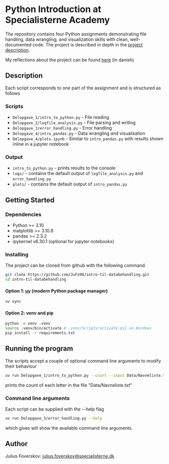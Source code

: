 # Python Introduction at Specialisterne Academy
The repository contains four Python assignments demonstrating file handling, data wrangling, and visualization skills with clean, well-documented code. The project is described in depth in the [project description](./python-intro.pdf). 

My reflections about the project can be found [here](./reflections.md) (in danish)
## Description
Each script corresponds to one part of the assignment and is structured as follows
### Scripts
- `Delopgave_1/intro_to_python.py` - File reading
- `Delopgave_2/logfile_analysis.py` - File parsing and writing  
- `Delopgave_3/error_handling.py` - Error handling
- `Delopgave_4/intro_pandas.py` - Data wrangling and visualisation
- `Delopgave_4/plots.ipynb` - Similar to `intro_pandas.py` with results shown inline in a jupyter notebook

### Output
- `intro_to_python.py` - prints results to the console
- `logs/` - contains the default output of `logfile_analysis.py` and `error_handling.py`
- `plots/` - contains the default output of `intro_pandas.py`

## Getting Started

### Dependencies
- Python >= 3.10
- matplotlib >= 3.10.6
- pandas >= 2.3.2
- ipykernel v6.30.1 (optional for jupyter notebooks)

### Installing
The project can be cloned from github with the following command.
```bash
git clone https://github.com/JuFo96/intro-til-databehandling.git
cd intro-til-databehandling
```
#### Option 1: [uv](https://docs.astral.sh/uv/getting-started/installation/) (modern Python package manager)

```bash 
uv sync 
```
#### Option 2: venv and pip
```bash
python -m venv .venv
source .venv/bin/activate # .venv/Scripts/activate.ps1 on Windows
pip install -r requirements.txt
```
## Running the program
The scripts accept a couple of optional command line arguments to modify their behaviour
```bash
uv run Delopgave_1/intro_to_python.py --count --input Data/Navneliste.txt
```
prints the count of each letter in the file "Data/Navneliste.txt"


### Command line arguments
Each script can be supplied with the --help flag
```bash
uv run Delopgave_3/error_handling.py --help
```
which gives will show the available command line arguments.
## Author
Julius Foverskov: julius.foverskov@specialisterne.dk